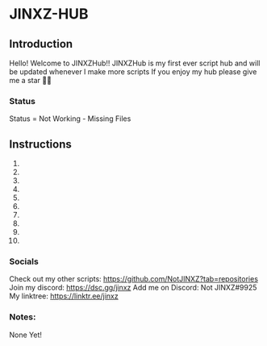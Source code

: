 # JINXZ-HUB
## Introduction

Hello!
Welcome to JINXZHub!!
JINXZHub is my first ever script hub and will be updated whenever I make more scripts
If you enjoy my hub please give me a star 🥰🥰

### Status
Status = Not Working - Missing Files

## Instructions
1.
2.
3.
4.
5.
6.
7.
8.
9.
10.

### Socials
Check out my other scripts: https://github.com/NotJINXZ?tab=repositories
Join my discord: https://dsc.gg/jinxz
Add me on Discord: Not JINXZ#9925
My linktree: https://linktr.ee/jinxz

### Notes:
None Yet!
